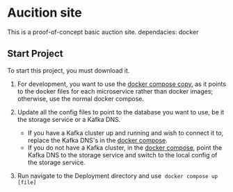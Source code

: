 # Aucition site

This is a proof-of-concept basic auction site.
dependacies: docker

## Start Project
To start this project, you must download it.
1. For development, you want to use the [docker compose copy.](https://github.com/Birds7-7birds/3855-api-project/blob/master/deployment/docker-compose%20copy.yml) as it points to the docker files for each microservice rather than docker images; otherwise, use the normal docker compose.

2. Update all the config files to point to the database you want to use, be it the storage service or a Kafka DNS.
    - If you have a Kafka cluster up and running and wish to connect it to, replace the Kafka DNS's in the [docker compose](https://github.com/Birds7-7birds/3855-api-project/blob/master/deployment/docker-compose.yml).
    - If you do not have a Kafka cluster, in the [docker compose](https://github.com/Birds7-7birds/3855-api-project/blob/master/deployment/docker-compose.yml), point the Kafka DNS to the storage service and switch to the local config of the storage service.

3. Run navigate to the Deployment directory and use  `docker compose up [file]`

